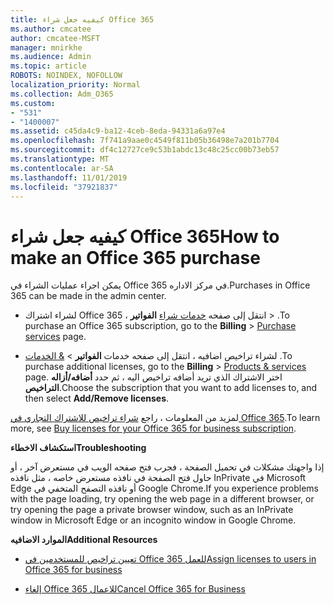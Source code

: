 ```yaml
---
title: كيفيه جعل شراء Office 365
ms.author: cmcatee
author: cmcatee-MSFT
manager: mnirkhe
ms.audience: Admin
ms.topic: article
ROBOTS: NOINDEX, NOFOLLOW
localization_priority: Normal
ms.collection: Adm_O365
ms.custom:
- "531"
- "1400007"
ms.assetid: c45da4c9-ba12-4ceb-8eda-94331a6a97e4
ms.openlocfilehash: 7f741a9aae0c4549f811b05b36498e7a201b7704
ms.sourcegitcommit: df4c12727ce9c53b1abdc13c48c25cc00b73eb57
ms.translationtype: MT
ms.contentlocale: ar-SA
ms.lasthandoff: 11/01/2019
ms.locfileid: "37921837"
---
```

# <a name="how-to-make-an-office-365-purchase"></a><span data-ttu-id="406a2-102">كيفيه جعل شراء Office 365</span><span class="sxs-lookup"><span data-stu-id="406a2-102">How to make an Office 365 purchase</span></span>

<span data-ttu-id="406a2-103">يمكن اجراء عمليات الشراء في Office 365 في مركز الاداره.</span><span class="sxs-lookup"><span data-stu-id="406a2-103">Purchases in Office 365 can be made in the admin center.</span></span>
  
- <span data-ttu-id="406a2-104">لشراء اشتراك Office 365 ، انتقل إلى صفحه [خدمات شراء](https://go.microsoft.com/fwlink/p/?linkid=868433) **الفواتير** \> .</span><span class="sxs-lookup"><span data-stu-id="406a2-104">To purchase an Office 365 subscription, go to the **Billing** \> [Purchase services](https://go.microsoft.com/fwlink/p/?linkid=868433) page.</span></span>

- <span data-ttu-id="406a2-105">لشراء تراخيص اضافيه ، انتقل إلى صفحه خدمات **الفواتير** \> [& الخدمات](https://go.microsoft.com/fwlink/p/?linkid=842054) .</span><span class="sxs-lookup"><span data-stu-id="406a2-105">To purchase additional licenses, go to the **Billing** \> [Products & services](https://go.microsoft.com/fwlink/p/?linkid=842054) page.</span></span> <span data-ttu-id="406a2-106">اختر الاشتراك الذي تريد أضافه تراخيص اليه ، ثم حدد **أضافه/أزاله التراخيص**.</span><span class="sxs-lookup"><span data-stu-id="406a2-106">Choose the subscription that you want to add licenses to, and then select **Add/Remove licenses**.</span></span>
  
<span data-ttu-id="406a2-107">لمزيد من المعلومات ، راجع [شراء تراخيص للاشتراك التجاري في Office 365](https://docs.microsoft.com/office365/admin/subscriptions-and-billing/buy-licenses).</span><span class="sxs-lookup"><span data-stu-id="406a2-107">To learn more, see [Buy licenses for your Office 365 for business subscription](https://docs.microsoft.com/office365/admin/subscriptions-and-billing/buy-licenses).</span></span>

<span data-ttu-id="406a2-108">**استكشاف الاخطاء**</span><span class="sxs-lookup"><span data-stu-id="406a2-108">**Troubleshooting**</span></span>

<span data-ttu-id="406a2-109">إذا واجهتك مشكلات في تحميل الصفحة ، فجرب فتح صفحه الويب في مستعرض آخر ، أو حاول فتح الصفحة في نافذه مستعرض خاصه ، مثل نافذه InPrivate في Microsoft Edge أو نافذه التصفح المتخفي في Google Chrome.</span><span class="sxs-lookup"><span data-stu-id="406a2-109">If you experience problems with the page loading, try opening the web page in a different browser, or try opening the page a private browser window, such as an InPrivate window in Microsoft Edge or an incognito window in Google Chrome.</span></span> 

<span data-ttu-id="406a2-110">**الموارد الاضافيه**</span><span class="sxs-lookup"><span data-stu-id="406a2-110">**Additional Resources**</span></span>
  
- [<span data-ttu-id="406a2-111">تعيين تراخيص للمستخدمين في Office 365 للعمل</span><span class="sxs-lookup"><span data-stu-id="406a2-111">Assign licenses to users in Office 365 for business</span></span>](https://docs.microsoft.com/office365/admin/subscriptions-and-billing/assign-licenses-to-users)

- [<span data-ttu-id="406a2-112">إلغاء Office 365 للاعمال</span><span class="sxs-lookup"><span data-stu-id="406a2-112">Cancel Office 365 for Business</span></span>](https://docs.microsoft.com/office365/admin/subscriptions-and-billing/cancel-your-subscription)